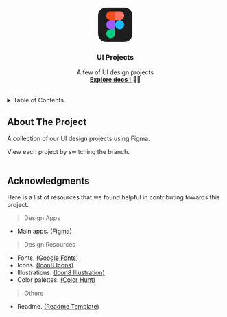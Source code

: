 <!-- START: Header -->
<br />
<div align="middle">
  <img src="assets/img-figma.png" alt="Logo" width="80" height="80">
  <h3 align="center">UI Projects</h3>
  <p align="center">
    A few of UI design projects
    <br />
    <a href="https://github.com/hattaltd/figma-ui-design/blob/master/README.md">
      <strong>Explore docs !</strong>
    </a>
    <span>🛵💨</span>
  </p>
</div>
<br />
<!-- END: Header -->

<!-- START: Table Of Contents -->
<details>
  <summary>Table of Contents</summary>
  <ol>
    <li><a href="#about-the-project">About The Project</a></li>
    <li><a href="#acknowledgments">Acknowledgments</a></li>
  </ol>
</details>
<!-- END: Table Of Contents -->

<!-- START: Project Title -->
## About The Project
A collection of our UI design projects using Figma.

View each project by switching the branch.
<br /><br>
<!-- END: Project Title -->

<!-- START: Acknowledgments -->
## Acknowledgments
Here is a list of resources that we found helpful in contributing towards this project.

> Design Apps
- Main apps. [(Figma)](https://www.figma.com/)

> Design Resources

- Fonts. [(Google Fonts)](https://fonts.google.com/)
- Icons. [(Icon8 Icons)](https://icons8.com/icons)
- Illustrations. [(Icon8 Illustration)](https://icons8.com/illustrations)
- Color palettes. [(Color Hunt)](https://colorhunt.co/)

> Others

- Readme. [(Readme Template)](https://github.com/othneildrew/Best-README-Template)
<!-- END: Acknowledgments -->




